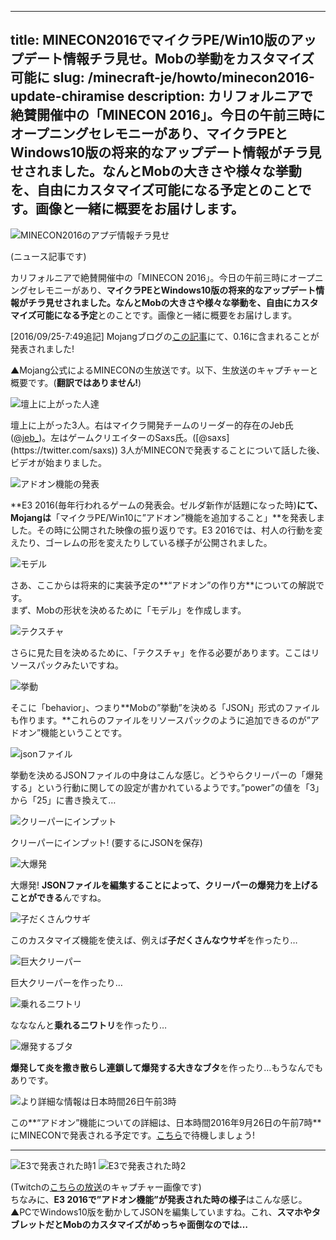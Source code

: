
---
title: MINECON2016でマイクラPE/Win10版のアップデート情報チラ見せ。Mobの挙動をカスタマイズ可能に
slug: /minecraft-je/howto/minecon2016-update-chiramise
description: カリフォルニアで絶賛開催中の「MINECON 2016」。今日の午前三時にオープニングセレモニーがあり、マイクラPEとWindows10版の将来的なアップデート情報がチラ見せされました。なんとMobの大きさや様々な挙動を、自由にカスタマイズ可能になる予定とのことです。画像と一緒に概要をお届けします。
---

![MINECON2016のアプデ情報チラ見せ](https://cdn-ak.f.st-hatena.com/images/fotolife/s/sasigume/20210208/20210208101705.png)

(ニュース記事です)

カリフォルニアで絶賛開催中の「MINECON 2016」。今日の午前三時にオープニングセレモニーがあり、**マイクラPEとWindows10版の将来的なアップデート情報がチラ見せされました。**なんと**Mobの大きさや様々な挙動を、自由にカスタマイズ可能になる予定**とのことです。画像と一緒に概要をお届けします。

\[2016/09/25-7:49追記\] Mojangブログの[この記事](http://mojang.com/2016/09/add-ons-ahoy-boss-update-coming-october-18/)にて、0.16に含まれることが発表されました!

▲Mojang公式によるMINECONの生放送です。以下、生放送のキャプチャーと概要です。(**翻訳ではありません!**)

![壇上に上がった人達](https://cdn-ak.f.st-hatena.com/images/fotolife/s/sasigume/20210208/20210208112238.png)

壇上に上がった3人。右はマイクラ開発チームのリーダー的存在のJeb氏([@jeb\_](https://twitter.com/jeb_))。左はゲームクリエイターのSaxs氏。([@saxs](https://twitter.com/saxs)) 3人がMINECONで発表することについて話した後、ビデオが始まりました。

![アドオン機能の発表](https://cdn-ak.f.st-hatena.com/images/fotolife/s/sasigume/20210208/20210208112242.png)

**E3 2016(毎年行われるゲームの発表会。ゼルダ新作が話題になった時)**にて、Mojangは**「マイクラPE/Win10に”アドオン”機能を追加すること」**を発表しました。その時に公開された映像の振り返りです。E3 2016では、村人の行動を変えたり、ゴーレムの形を変えたりしている様子が公開されました。

![モデル](https://cdn-ak.f.st-hatena.com/images/fotolife/s/sasigume/20210208/20210208112145.png)

さあ、ここからは将来的に実装予定の**“アドオン”の作り方**についての解説です。  
まず、Mobの形状を決めるために「モデル」を作成します。

![テクスチャ](https://cdn-ak.f.st-hatena.com/images/fotolife/s/sasigume/20210208/20210208112149.png)

さらに見た目を決めるために、「テクスチャ」を作る必要があります。ここはリソースパックみたいですね。

![挙動](https://cdn-ak.f.st-hatena.com/images/fotolife/s/sasigume/20210208/20210208112153.png)

そこに「behavior」、つまり**Mobの”挙動”を決める「JSON」形式のファイルも作ります。**これらのファイルをリソースパックのように追加できるのが”アドオン”機能ということです。

![jsonファイル](https://cdn-ak.f.st-hatena.com/images/fotolife/s/sasigume/20210208/20210208112157.png)

挙動を決めるJSONファイルの中身はこんな感じ。どうやらクリーパーの「爆発する」という行動に関しての設定が書かれているようです。”power”の値を「3」から「25」に書き換えて…

![クリーパーにインプット](https://cdn-ak.f.st-hatena.com/images/fotolife/s/sasigume/20210208/20210208112203.png)

クリーパーにインプット! (要するにJSONを保存)

![大爆発](https://cdn-ak.f.st-hatena.com/images/fotolife/s/sasigume/20210208/20210208112206.png)

大爆発! **JSONファイルを編集することによって、クリーパーの爆発力を上げることができる**んですね。

![子だくさんウサギ](https://cdn-ak.f.st-hatena.com/images/fotolife/s/sasigume/20210208/20210208112209.png)

このカスタマイズ機能を使えば、例えば**子だくさんなウサギ**を作ったり…

![巨大クリーパー](https://cdn-ak.f.st-hatena.com/images/fotolife/s/sasigume/20210208/20210208112213.png)

巨大クリーパーを作ったり…

![乗れるニワトリ](https://cdn-ak.f.st-hatena.com/images/fotolife/s/sasigume/20210208/20210208112217.png)

なななんと**乗れるニワトリ**を作ったり…

![爆発するブタ](https://cdn-ak.f.st-hatena.com/images/fotolife/s/sasigume/20210208/20210208112222.png)

**爆発して炎を撒き散らし連鎖して爆発する大きなブタ**を作ったり…もうなんでもありです。

![より詳細な情報は日本時間26日午前3時](https://cdn-ak.f.st-hatena.com/images/fotolife/s/sasigume/20210208/20210208112225.png)

この**“アドオン”機能についての詳細は、日本時間2016年9月26日の午前7時**にMINECONで発表される予定です。[こちら](https://www.youtube.com/watch?v=z27f6WkDWwk)で待機しましょう!

---

![E3で発表された時1](https://cdn-ak.f.st-hatena.com/images/fotolife/s/sasigume/20210208/20210208112234.png) ![E3で発表された時2](https://cdn-ak.f.st-hatena.com/images/fotolife/s/sasigume/20210208/20210208112230.png)

(Twitchの[こちらの放送](https://www.twitch.tv/xbox/v/72220716?t=55m0s)のキャプチャー画像です)  
ちなみに、**E3 2016で”アドオン機能”が発表された時の様子**はこんな感じ。▲PCでWindows10版を動かしてJSONを編集していますね。これ、**スマホやタブレットだとMobのカスタマイズがめっちゃ面倒なのでは…**
